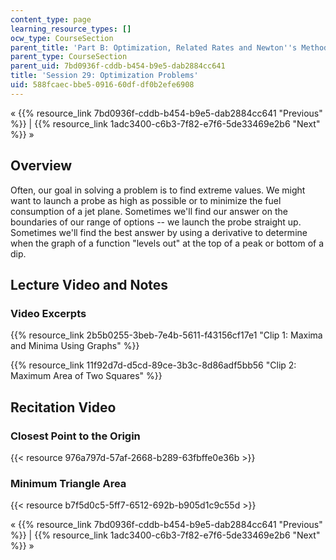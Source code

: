```yaml
---
content_type: page
learning_resource_types: []
ocw_type: CourseSection
parent_title: 'Part B: Optimization, Related Rates and Newton''s Method'
parent_type: CourseSection
parent_uid: 7bd0936f-cddb-b454-b9e5-dab2884cc641
title: 'Session 29: Optimization Problems'
uid: 588fcaec-bbe5-0916-60df-df0b2efe6908
---
```


« {{% resource_link 7bd0936f-cddb-b454-b9e5-dab2884cc641 "Previous" %}} | {{% resource_link 1adc3400-c6b3-7f82-e7f6-5de33469e2b6 "Next" %}} »

Overview
--------

Often, our goal in solving a problem is to find extreme values. We might want to launch a probe as high as possible or to minimize the fuel consumption of a jet plane. Sometimes we'll find our answer on the boundaries of our range of options -- we launch the probe straight up. Sometimes we'll find the best answer by using a derivative to determine when the graph of a function "levels out" at the top of a peak or bottom of a dip.

Lecture Video and Notes
-----------------------

### Video Excerpts

{{% resource_link 2b5b0255-3beb-7e4b-5611-f43156cf17e1 "Clip 1: Maxima and Minima Using Graphs" %}}

{{% resource_link 11f92d7d-d5cd-89ce-3b3c-8d86adf5bb56 "Clip 2: Maximum Area of Two Squares" %}}

Recitation Video
----------------

### Closest Point to the Origin

{{< resource 976a797d-57af-2668-b289-63fbffe0e36b >}}

### Minimum Triangle Area

{{< resource b7f5d0c5-5ff7-6512-692b-b905d1c9c55d >}}

« {{% resource_link 7bd0936f-cddb-b454-b9e5-dab2884cc641 "Previous" %}} | {{% resource_link 1adc3400-c6b3-7f82-e7f6-5de33469e2b6 "Next" %}} »